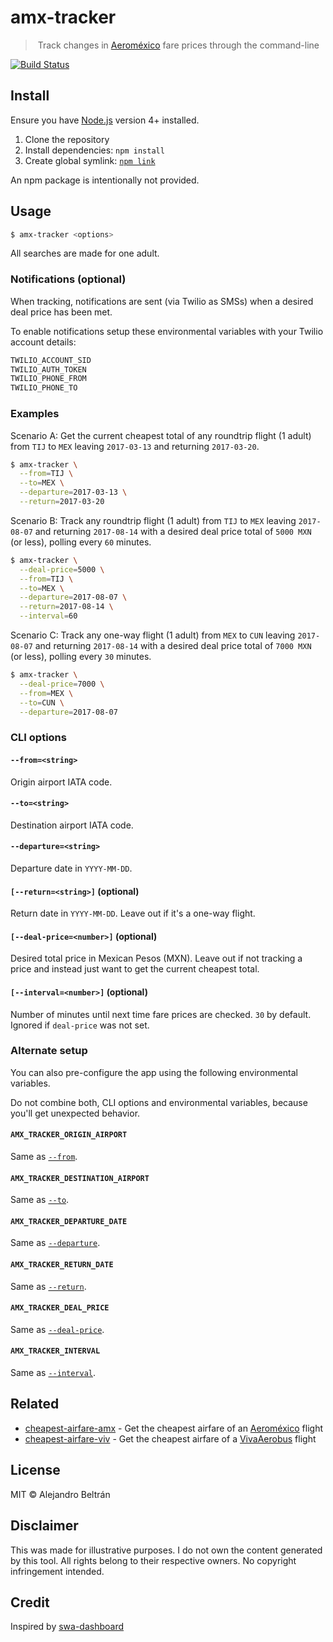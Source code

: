 # amx-tracker

>️ Track changes in [Aeroméxico](https://aeromexico.com) fare prices through the command-line

[![Build Status](https://img.shields.io/travis/alebelcor/amx-tracker/master.svg)](https://travis-ci.org/alebelcor/amx-tracker)

## Install

Ensure you have [Node.js](https://nodejs.org) version 4+ installed.

1. Clone the repository
2. Install dependencies: `npm install`
3. Create global symlink: [`npm link`](https://docs.npmjs.com/cli/link)

An npm package is intentionally not provided.

## Usage

```bash
$ amx-tracker <options>
```

All searches are made for one adult.

### Notifications (optional)

When tracking, notifications are sent (via Twilio as SMSs) when a desired deal price has been met.

To enable notifications setup these environmental variables with your Twilio account details:

```bash
TWILIO_ACCOUNT_SID
TWILIO_AUTH_TOKEN
TWILIO_PHONE_FROM
TWILIO_PHONE_TO
```

### Examples

Scenario A: Get the current cheapest total of any roundtrip flight (1 adult) from `TIJ` to `MEX` leaving `2017-03-13` and returning `2017-03-20`.

```bash
$ amx-tracker \
  --from=TIJ \
  --to=MEX \
  --departure=2017-03-13 \
  --return=2017-03-20
```

Scenario B: Track any roundtrip flight (1 adult) from `TIJ` to `MEX` leaving `2017-08-07` and returning `2017-08-14` with a desired deal price total of `5000 MXN` (or less), polling every `60` minutes.

```bash
$ amx-tracker \
  --deal-price=5000 \
  --from=TIJ \
  --to=MEX \
  --departure=2017-08-07 \
  --return=2017-08-14 \
  --interval=60
```

Scenario C: Track any one-way flight (1 adult) from `MEX` to `CUN` leaving `2017-08-07` and returning `2017-08-14` with a desired deal price total of `7000 MXN` (or less), polling every `30` minutes.

```bash
$ amx-tracker \
  --deal-price=7000 \
  --from=MEX \
  --to=CUN \
  --departure=2017-08-07
```

### CLI options

#### `--from=<string>`

Origin airport IATA code.

#### `--to=<string>`

Destination airport IATA code.

#### `--departure=<string>`

Departure date in `YYYY-MM-DD`.

#### `[--return=<string>]` (optional)

Return date in `YYYY-MM-DD`. Leave out if it's a one-way flight.

#### `[--deal-price=<number>]` (optional)

Desired total price in Mexican Pesos (MXN). Leave out if not tracking a price and instead just want to get the current cheapest total.

#### `[--interval=<number>]` (optional)

Number of minutes until next time fare prices are checked. `30` by default. Ignored if `deal-price` was not set.

### Alternate setup

You can also pre-configure the app using the following environmental variables.

Do not combine both, CLI options and environmental variables, because you'll get unexpected behavior.

#### `AMX_TRACKER_ORIGIN_AIRPORT`

Same as [`--from`](#--fromstring).

#### `AMX_TRACKER_DESTINATION_AIRPORT`

Same as [`--to`](#--tostring).

#### `AMX_TRACKER_DEPARTURE_DATE`

Same as [`--departure`](#--departurestring).

#### `AMX_TRACKER_RETURN_DATE`

Same as [`--return`](#--returnstring-optional).

#### `AMX_TRACKER_DEAL_PRICE`

Same as [`--deal-price`](#--deal-pricenumber-optional).

#### `AMX_TRACKER_INTERVAL`

Same as [`--interval`](#--intervalnumber-optional).

## Related

* [cheapest-airfare-amx](https://github.com/alebelcor/cheapest-airfare-amx) - Get the cheapest airfare of an [Aeroméxico](https://aeromexico.com) flight
* [cheapest-airfare-viv](https://github.com/alebelcor/cheapest-airfare-viv) - Get the cheapest airfare of a [VivaAerobus](https://www.vivaaerobus.com) flight

## License

MIT © Alejandro Beltrán

## Disclaimer

This was made for illustrative purposes.
I do not own the content generated by this tool.
All rights belong to their respective owners.
No copyright infringement intended.

## Credit

Inspired by [swa-dashboard](https://github.com/ezekg/swa-dashboard)
